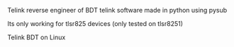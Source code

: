 Telink reverse engineer of BDT telink software made in python using pysub

Its only working for tlsr825 devices (only tested on tlsr8251)

Telink BDT on Linux
